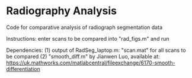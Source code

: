 # Radiography Analysis
Code for comparative analysis of radiograph segmentation data

Instructions: enter scans to be compared into "rad_figs.m" and run

Dependencies: (1) output of RadSeg_laptop.m: "scan.mat" for all scans to be compared
(2) "smooth_diff.m" by Jianwen Luo, available at: https://uk.mathworks.com/matlabcentral/fileexchange/6170-smooth-differentiation
